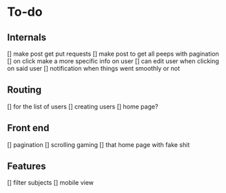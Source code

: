# To-do

## Internals

[] make post get put requests
[] make post to get all peeps with pagination
[] on click make a more specific info on user
[] can edit user when clicking on said user
[] notification when things went smoothly or not

## Routing

[] for the list of users
[] creating users
[] home page?

## Front end

[] pagination
[] scrolling gaming
[] that home page with fake shit

## Features

[] filter subjects
[] mobile view
